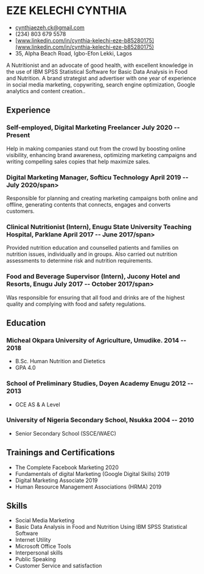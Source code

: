 # EZE KELECHI CYNTHIA

<!-- The unordered list immediately after the h1 will be formatted on a single
line. It is intended to be used for contact details -->
- <cynthiaezeh.ck@gmail.com>
- (234) 803 679 5578
- [www.linkedin.com/in/cynthia-kelechi-eze-b85280175](www.linkedin.com/in/cynthia-kelechi-eze-b85280175)
- 35, Alpha Beach Road, Igbo-Efon Lekki, Lagos

<!-- The paragraph after the h1 and ul and before the first h2 is optional. It
is intended to be used for a short summary. -->
A Nutritionist and an advocate of good health, with excellent knowledge in the use of IBM SPSS Statistical 
Software for Basic Data Analysis in Food and Nutrition. A brand strategist and advertiser with one year of 
experience in social media marketing, copywriting, search engine optimization, Google analytics and content 
creation..

## Experience

<!-- You have to wrap the "left" and "right" half of these headings in spans by
hand -->
### <span>Self-employed, Digital Marketing Freelancer </span> <span>July 2020 -- Present</span>

Help in making companies stand out from the crowd by boosting online visibility, enhancing brand awareness, 
optimizing marketing campaigns and writing compelling sales copies that help maximize sales.

### <span>Digital Marketing Manager, Softicu Technology</span> <span>April 2019 -- July 2020/span>

Responsible for planning and creating marketing campaigns both online and offline, generating contents 
that connects, engages and converts customers.
 
### <span>Clinical Nutritionist (Intern), Enugu State University Teaching Hospital, Parklane</span> <span>April 2017 -- June 2017/span>

Provided nutrition education and counselled patients and families on nutrition issues, individually and in groups. Also carried out 
nutrition assessments to determine risk and nutrition requirements.

### <span>Food and Beverage Supervisor (Intern), Jucony Hotel and Resorts, Enugu</span> <span>July 2017 -- October 2017/span>

Was responsible for ensuring that all food and drinks are of the highest quality and complying with food and safety regulations.

## Education

### <span>Micheal Okpara University of Agriculture, Umudike.</span> <span>2014 -- 2018</span>
 
  - B.Sc. Human Nutrition and Dietetics
  - GPA 4.0

### <span>School of Preliminary Studies, Doyen Academy Enugu</span> <span>2012 -- 2013</span>

  - GCE AS & A Level
  
### <span> University of Nigeria Secondary School, Nsukka</span> <span>2004 -- 2010</span>

  - Senior Secondary School (SSCE/WAEC)
 
## Trainings and Certifications

 - The Complete Facebook Marketing                             </span> <span>2020</span>
 - Fundamentals of digital Marketing (Google Digital Skills)   </span> <span>2019</span>
 - Digital Marketing Associate                                 </span> <span>2019</span>
 - Human Resource Management Associations (HRMA)               </span> <span>2019</span>

## Skills

- Social Media Marketing
- Basic Data Analysis in Food and Nutrition Using IBM SPSS Statistical Software
- Internet Utility
- Microsoft Office Tools
- Interpersonal skills
- Public Speaking
- Customer Service and satisfaction


